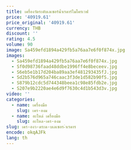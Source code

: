 ```yaml
---
title: เครื่องวัดระดับเลเซอร์น้ำเรดาร์ไมโครเวฟ
price: '40919.61'
price_original: '40919.61'
currency: THB
discount: ''
rating: 4.5
volume: 90
image: Sa459efd1894a429fb5a76aa7e6f0f874x.jpg
images:
  - Sa459efd1894a429fb5a76aa7e6f0f874x.jpg
  - Sf0d98736faad48ddbe1996ff4e8beceev.jpg
  - S6eb5e1b17d204ba89aa3ef481293435fJ.jpg
  - Sd2b576d965a746caac3f3de1d582b90fS.jpg
  - S879b12cdc5d744348beea1c98e85fdb2e.jpg
  - S207e9b2220ae4e6d9f7630c4d1b543d3v.jpg
video: ''
categories:
  - name: เครื่องมือ
    slug: เคร-องม
  - name: อะไหล่ เครื่องมือ
    slug: อะไหล-เคร-องม
slug: เคร-องว-ดระด-บเลเซอร-ำเรดาร
encode: okqAJFk
lang: th
---
```

  